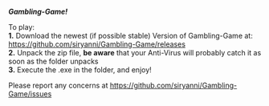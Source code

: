 ***Gambling-Game!***

To play:                                                                                                                                                                          
**1.** Download the newest (if possible stable) Version of Gambling-Game at: https://github.com/siryanni/Gambling-Game/releases                                                   
**2.** Unpack the zip file, **be aware** that your Anti-Virus will probably catch it as soon as the folder unpacks                                                                
**3.** Execute the .exe in the folder, and enjoy! 

Please report any concerns at https://github.com/siryanni/Gambling-Game/issues
